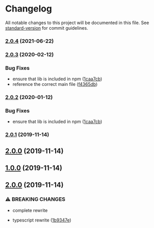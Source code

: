 # Changelog

All notable changes to this project will be documented in this file. See [standard-version](https://github.com/conventional-changelog/standard-version) for commit guidelines.

### [2.0.4](https://github.com/sh0ji/focus-rover/compare/v2.0.3...v2.0.4) (2021-06-22)

### [2.0.3](https://github.com/sh0ji/focus-rover/compare/v2.0.1...v2.0.3) (2020-02-12)


### Bug Fixes

* ensure that lib is included in npm ([1caa7cb](https://github.com/sh0ji/focus-rover/commit/1caa7cb126fd084335cbb7513457d04db34ea013))
* reference the correct main file ([f4365db](https://github.com/sh0ji/focus-rover/commit/f4365db042f782e516f374ed3265b7e6ddea509e))

### [2.0.2](https://github.com/sh0ji/focus-rover/compare/v2.0.1...v2.0.2) (2020-01-12)


### Bug Fixes

* ensure that lib is included in npm ([1caa7cb](https://github.com/sh0ji/focus-rover/commit/1caa7cb126fd084335cbb7513457d04db34ea013))

### [2.0.1](https://github.com/sh0ji/focus-rover/compare/v1.0.0...v2.0.1) (2019-11-14)

## [2.0.0](https://github.com/sh0ji/focus-rover/compare/v1.0.0...v2.0.0) (2019-11-14)

## [1.0.0](https://github.com/sh0ji/focus-rover/compare/v2.0.0...v1.0.0) (2019-11-14)

## [2.0.0](https://github.com/sh0ji/focus-rover/compare/v1.0.0-rc.1...v2.0.0) (2019-11-14)


### ⚠ BREAKING CHANGES

* complete rewrite

* typescript rewrite ([1b9347e](https://github.com/sh0ji/focus-rover/commit/1b9347e07bf862af2c2aaf3d88b201163837e26c))
